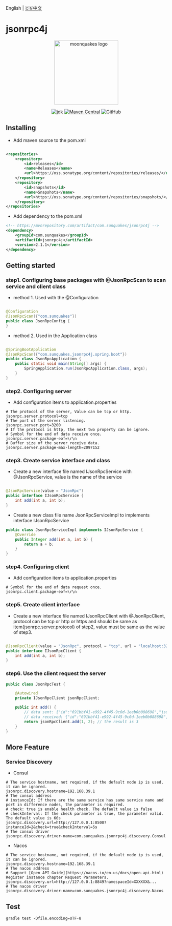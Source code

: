 English | [🇨🇳中文](README_ZH.md)

# jsonrpc4j

<p align="center"><a href="https://moonquakes.io/" target="_blank" rel="noopener noreferrer"><img width="200" src="https://www.moonquakes.io/images/logo.png" alt="moonquakes logo"></a></p>
<p align="center">
    <img alt="jdk" src="https://img.shields.io/badge/jdk-%3E%3D1.8-red">
    <a href="https://github.com/sunquakes/jsonrpc4j"><img alt="Maven Central" src="https://img.shields.io/maven-central/v/com.sunquakes/jsonrpc4j"></a>
    <img alt="GitHub" src="https://img.shields.io/github/license/sunquakes/jsonrpc4j?color=blue">
</p> 

## Installing

- Add maven source to the pom.xml

```xml

<repositories>
    <repository>
        <id>releases</id>
        <name>Releases</name>
        <url>https://oss.sonatype.org/content/repositories/releases/</url>
    </repository>
    <repository>
        <id>snapshots</id>
        <name>Snapshots</name>
        <url>https://oss.sonatype.org/content/repositories/snapshots/</url>
    </repository>
</repositories>
```

- Add dependency to the pom.xml

```xml
<!-- https://mvnrepository.com/artifact/com.sunquakes/jsonrpc4j -->
<dependency>
    <groupId>com.sunquakes</groupId>
    <artifactId>jsonrpc4j</artifactId>
    <version>2.1.1</version>
</dependency>
```

## Getting started

### step1. Configuring base packages with @JsonRpcScan to scan service and client class

- method 1. Used with the @Configuration

```java

@Configuration
@JsonRpcScan({"com.sunquakes"})
public class JsonRpcConfig {
}
```

- method 2. Used in the Application class

```java

@SpringBootApplication
@JsonRpcScan({"com.sunquakes.jsonrpc4j.spring.boot"})
public class JsonRpcApplication {
    public static void main(String[] args) {
        SpringApplication.run(JsonRpcApplication.class, args);
    }
}
```

### step2. Configuring server

- Add configuration items to application.properties

```properties
# The protocol of the server, Value can be tcp or http.
jsonrpc.server.protocol=tcp
# The port of the server listening.
jsonrpc.server.port=3200
# If the protocol is http, the next two property can be ignore.
# Symbol for the end of data receive once.
jsonrpc.server.package-eof=\r\n
# Buffer size of the server receive data.
jsonrpc.server.package-max-length=2097152
```

### step3. Create service interface and class

- Create a new interface file named IJsonRpcService with @JsonRpcService, value is the name of the service

```java

@JsonRpcService(value = "JsonRpc")
public interface IJsonRpcService {
    int add(int a, int b);
}
```

- Create a new class file name JsonRpcServiceImpl to implements interface IJsonRpcService

```java
public class JsonRpcServiceImpl implements IJsonRpcService {
    @Override
    public Integer add(int a, int b) {
        return a + b;
    }
}
```

### step4. Configuring client

- Add configuration items to application.properties

```properties
# Symbol for the end of data request once.
jsonrpc.client.package-eof=\r\n
```

### step5. Create client interface

- Create a new interface file named IJsonRpcClient with @JsonRpcClient, protocol can be tcp or http or https and should
  be same as item(jsonrpc.server.protocol) of step2, value must be same as the value of step3.

```java

@JsonRpcClient(value = "JsonRpc", protocol = "tcp", url = "localhost:3200")
public interface IJsonRpcClient {
    int add(int a, int b);
}
```

### step6. Use the client request the server

```java
public class JsonRpcTest {

    @Autowired
    private IJsonRpcClient jsonRpcClient;

    public int add() {
        // data sent: {"id":"691bbf41-e992-4f45-9c0d-1eeb0b088698","jsonrpc":"2.0","method":"json_rpc/add","params":{"a":3,"b":4}}
        // data received: {"id":"691bbf41-e992-4f45-9c0d-1eeb0b088698","jsonrpc":"2.0","result":7}
        return jsonRpcClient.add(1, 2); // the result is 3
    }
}
```

## More Feature

### Service Discovery

- Consul

```properties
# The service hostname, not required, if the default node ip is used, it can be ignored.
jsonrpc.discovery.hostname=192.168.39.1 
# The consul address
# instanceId: If there are the same service has same service name and port in difference nodes, the parameter is required. 
# check: true is enable health check. The default value is false
# checkInterval: If the check parameter is true, the parameter valid. The default value is 60s
jsonrpc.discovery.url=http://127.0.0.1:8500?instanceId=2&check=true&checkInterval=5s
# The consul driver
jsonrpc.discovery.driver-name=com.sunquakes.jsonrpc4j.discovery.Consul
```

- Nacos

```properties
# The service hostname, not required, if the default node ip is used, it can be ignored.
jsonrpc.discovery.hostname=192.168.39.1 
# The nacos address
# Support [Open API Guide](https://nacos.io/en-us/docs/open-api.html) Register instance chapter Request Parameters.
jsonrpc.discovery.url=http://127.0.0.1:8849?namespaceId=XXXXXX&...
# The nacos driver
jsonrpc.discovery.driver-name=com.sunquakes.jsonrpc4j.discovery.Nacos
```

## Test

```shell
gradle test -Dfile.encoding=UTF-8
```